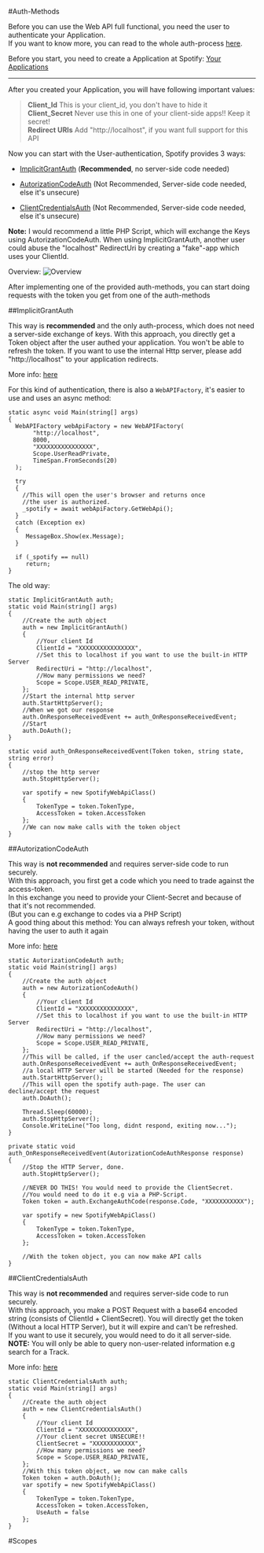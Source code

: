 #Auth-Methods  

Before you can use the Web API full functional, you need the user to authenticate your Application.  
If you want to know more, you can read to the whole auth-process [here](https://developer.spotify.com/web-api/authorization-guide/).

Before you start, you need to create a Application at Spotify: [Your Applications](https://developer.spotify.com/my-applications/#!/applications)

***

After you created your Application, you will have following important values:  
>**Client_Id** This is your client_id, you don't have to hide it  
>**Client_Secret** Never use this in one of your client-side apps!! Keep it secret!  
>**Redirect URIs** Add "http://localhost", if you want full support for this API  

Now you can start with the User-authentication, Spotify provides 3 ways:

* [ImplicitGrantAuth](/SpotifyWebAPI/auth#implicitgrantauth) (**Recommended**, no server-side code needed)  

* [AutorizationCodeAuth](/SpotifyWebAPI/auth#autorizationcodeauth) (Not Recommended, Server-side code needed, else it's unsecure)

* [ClientCredentialsAuth](/SpotifyWebAPI/auth#clientcredentialsauth) (Not Recommended, Server-side code needed, else it's unsecure)  

**Note:** I would recommend a little PHP Script, which will exchange the Keys using AutorizationCodeAuth.
When using ImplicitGrantAuth, another user could abuse the "localhost" RedirectUri by creating a "fake"-app which uses your ClientId.

Overview:
![Overview](http://i.imgur.com/uf3ahTl.png)

After implementing one of the provided auth-methods, you can start doing requests with the token you get from one of the auth-methods

##ImplicitGrantAuth

This way is **recommended** and the only auth-process, which does not need a server-side exchange of keys. With this approach, you directly get a Token object after the user authed your application.
You won't be able to refresh the token. If you want to use the internal Http server, please add "http://localhost" to your application redirects.

More info: [here](https://developer.spotify.com/web-api/authorization-guide/#implicit_grant_flow)

For this kind of authentication, there is also a `WebAPIFactory`, it's easier to use and uses an async method:
```
static async void Main(string[] args)
{
  WebAPIFactory webApiFactory = new WebAPIFactory(
       "http://localhost",
       8000,
       "XXXXXXXXXXXXXXXX",
       Scope.UserReadPrivate,
       TimeSpan.FromSeconds(20)
  );

  try
  {
    //This will open the user's browser and returns once
    //the user is authorized.
    _spotify = await webApiFactory.GetWebApi();
  }
  catch (Exception ex)
  {
     MessageBox.Show(ex.Message);
  }

  if (_spotify == null)
     return;
}
```

The old way:
```
static ImplicitGrantAuth auth;
static void Main(string[] args)
{
    //Create the auth object
    auth = new ImplicitGrantAuth()
    {
        //Your client Id
        ClientId = "XXXXXXXXXXXXXXXX",
        //Set this to localhost if you want to use the built-in HTTP Server
        RedirectUri = "http://localhost",
        //How many permissions we need?
        Scope = Scope.USER_READ_PRIVATE,
    };
    //Start the internal http server
    auth.StartHttpServer();
    //When we got our response
    auth.OnResponseReceivedEvent += auth_OnResponseReceivedEvent;
    //Start
    auth.DoAuth();
}

static void auth_OnResponseReceivedEvent(Token token, string state, string error)
{
    //stop the http server
    auth.StopHttpServer();

    var spotify = new SpotifyWebApiClass()
    {
        TokenType = token.TokenType,
        AccessToken = token.AccessToken
    };
    //We can now make calls with the token object
}
```

##AutorizationCodeAuth

This way is **not recommended** and requires server-side code to run securely.  
With this approach, you first get a code which you need to trade against the access-token.  
In this exchange you need to provide your Client-Secret and because of that it's not recommended.  
(But you can e.g exchange to codes via a PHP Script)  
A good thing about this method: You can always refresh your token, without having the user to auth it again

More info: [here](https://developer.spotify.com/web-api/authorization-guide/#authorization_code_flow)

```
static AutorizationCodeAuth auth;
static void Main(string[] args)
{
    //Create the auth object
    auth = new AutorizationCodeAuth()
    {
        //Your client Id
        ClientId = "XXXXXXXXXXXXXXX",
        //Set this to localhost if you want to use the built-in HTTP Server
        RedirectUri = "http://localhost",
        //How many permissions we need?
        Scope = Scope.USER_READ_PRIVATE,
    };
    //This will be called, if the user cancled/accept the auth-request
    auth.OnResponseReceivedEvent += auth_OnResponseReceivedEvent;
    //a local HTTP Server will be started (Needed for the response)
    auth.StartHttpServer();
    //This will open the spotify auth-page. The user can decline/accept the request
    auth.DoAuth();

    Thread.Sleep(60000);
    auth.StopHttpServer();
    Console.WriteLine("Too long, didnt respond, exiting now...");
}

private static void auth_OnResponseReceivedEvent(AutorizationCodeAuthResponse response)
{
    //Stop the HTTP Server, done.
    auth.StopHttpServer();

    //NEVER DO THIS! You would need to provide the ClientSecret.
    //You would need to do it e.g via a PHP-Script.
    Token token = auth.ExchangeAuthCode(response.Code, "XXXXXXXXXXX");

    var spotify = new SpotifyWebApiClass()
    {
        TokenType = token.TokenType,
        AccessToken = token.AccessToken
    };

    //With the token object, you can now make API calls
}
```

##ClientCredentialsAuth

This way is **not recommended** and requires server-side code to run securely.  
With this approach, you make a POST Request with a base64 encoded string (consists of ClientId + ClientSecret). You will directly get the token (Without a local HTTP Server), but it will expire and can't be refreshed.  
If you want to use it securely, you would need to do it all server-side.  
**NOTE:** You will only be able to query non-user-related information e.g search for a Track.

More info: [here](https://developer.spotify.com/web-api/authorization-guide/#client_credentials_flow)

```
static ClientCredentialsAuth auth;
static void Main(string[] args)
{
    //Create the auth object
    auth = new ClientCredentialsAuth()
    {
        //Your client Id
        ClientId = "XXXXXXXXXXXXXXX",
        //Your client secret UNSECURE!!
        ClientSecret = "XXXXXXXXXXXX",
        //How many permissions we need?
        Scope = Scope.USER_READ_PRIVATE,
    };
    //With this token object, we now can make calls
    Token token = auth.DoAuth();
    var spotify = new SpotifyWebApiClass()
    {
        TokenType = token.TokenType,
        AccessToken = token.AccessToken,
        UseAuth = false
    };
}
```

#Scopes
